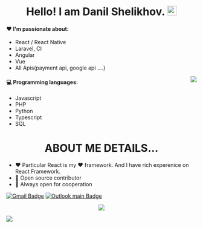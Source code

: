 # 
<div align="center">
   <h1>Hello! I am Danil Shelikhov. <img src="https://media.giphy.com/media/hvRJCLFzcasrR4ia7z/giphy.gif" width="25px"></h1>
   <!-- <h2>I just started work.</h2> -->
</div>
 
#### :heart: I'm passionate about:

- React / React Native
- Laravel, CI
- Angular
- Vue
- All Apis(payment api, google api ....)

<img align="right" src="https://github-readme-stats.vercel.app/api?username=GlistenSTAR&count_private=true&show_icons=true&hide_title=true" />

#### :computer: Programming languages:

- Javascript
- PHP
- Python
- Typescript
- SQL





#
<div align="center">
   <h1 color="red">ABOUT ME DETAILS...</h1>
</div>

- ❤️ Particular React is my ❤️ framework. And I have rich experenice on React Framework.
- 👀 Open source contributor
- 🤝 Always open for cooperation

[![Gmail Badge](https://img.shields.io/badge/-glistenstar00@gmail.com-c14438?style=flat-squarel&logo=outlooklogo&Color=white&link=mailto:glistenstar00@gmail.com)](mailto:glistenstar00@gmail.com)
[![Outlook main Badge](https://img.shields.io/badge/-danilshelikhov@outlook.com-c14438?style=flat-square&logo=outlook&logoColor=white&link=mailto:danilshelikhov@outlook.com)](mailto:danilshelikhov@outlook.com)
<br> 

<div align="center">
  <!-- <a href="https://badges.pufler.dev">
    <img src="https://badges.pufler.dev/visits/glistenstar/glistenstar?style=flat-square&color=black&logo=github">
  </a>
  <a href="https://badges.pufler.dev">
    <img src="https://badges.pufler.dev/years/glistenstar?style=flat-square&color=black&logo=github">
  </a>
  <a href="https://badges.pufler.dev">
    <img src="https://badges.pufler.dev/repos/glistenstar?style=flat-square&color=black&logo=github">
  </a>
  <a href="https://badges.pufler.dev">
    <img src="https://badges.pufler.dev/gists/glistenstar?style=flat-square&color=black&logo=github">
  </a>
   -->
   <img src="https://github-profile-trophy.vercel.app/?username=GlistenSTAR&theme=gruvbox&no-frame=true&margin-w=30&margin-h=20" />
</div>

<!-- It is https://yhype.me/ views count tracker, please remove it or use your own -->
![](https://hit.yhype.me/github/profile?user_id=75786284)


